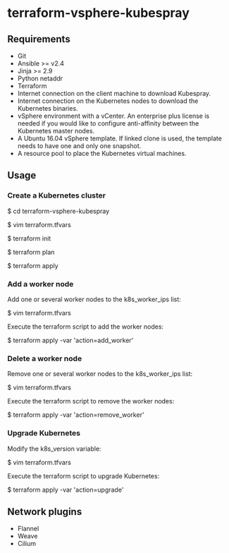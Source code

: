 # terraform-vsphere-kubespray

## Requirements

* Git
* Ansible >= v2.4
* Jinja >= 2.9
* Python netaddr
* Terraform
* Internet connection on the client machine to download Kubespray.
* Internet connection on the Kubernetes nodes to download the Kubernetes binaries.
* vSphere environment with a vCenter. An enterprise plus license is needed if you would like to configure anti-affinity between the Kubernetes master nodes.
* A Ubuntu 16.04 vSphere template. If linked clone is used, the template needs to have one and only one snapshot.
* A resource pool to place the Kubernetes virtual machines.

## Usage

### Create a Kubernetes cluster

$ cd terraform-vsphere-kubespray

$ vim terraform.tfvars

$ terraform init

$ terraform plan

$ terraform apply

### Add a worker node

Add one or several worker nodes to the k8s_worker_ips list:

$ vim terraform.tfvars

Execute the terraform script to add the worker nodes:

$ terraform apply -var 'action=add\_worker'

### Delete a worker node

Remove one or several worker nodes to the k8s_worker_ips list:

$ vim terraform.tfvars

Execute the terraform script to remove the worker nodes:

$ terraform apply -var 'action=remove\_worker'

### Upgrade Kubernetes

Modify the k8s_version variable:

$ vim terraform.tfvars

Execute the terraform script to upgrade Kubernetes:

$ terraform apply -var 'action=upgrade'

## Network plugins

* Flannel
* Weave
* Cilium

